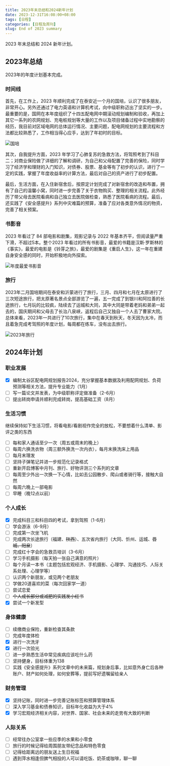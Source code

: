 ```yaml
---
title: 2023年末总结和2024新年计划
date: 2023-12-31T16:08:00+08:00
tags: [日程]
categories: [日程及周刊]
slug: End of 2023 summary
---
```


2023 年末总结和 2024 新年计划。

<!--more-->

## 2023年总结

2023年的年度计划基本完成。

### 时间线

首先，在工作上，2023 年顺利完成了在泰安近一个月的国培，认识了很多朋友，非常开心。另外还通过了电力英语和计算机考试，向中级职称迈出了坚实的一步。最重要的是，国网在本年度组织了十四五配电网中期滚动规划编制和验收，再加上其它一系列的农网规划、充电桩规划等大量的工作以及项目储备过程中实地勘察的经历，我目前对区域电网的总体运行情况、主要问题，配电网规划的主要流程和方法都比较熟悉了，工作相当得心应手，达到了年初时的目标。

![国培](https://picped-1301226557.cos.ap-beijing.myqcloud.com/ZK_20231231_国培.png "国培")

其次，自我提升方面，2023 年学习了心肺复苏的急救方法，将驾照考到了科目二；对商业保险做了详细的了解和调研，为自己和父母配置了完善的保险，同时学习了经济学和理财的入门知识，对债券、股票、基金等有了初步的认识，进行了一定的实践，掌握了年度收益率的计算方法，最后对自己的资产进行了初步配置。

最后，生活方面，在入住新宿舍后，按原定计划完成了对新宿舍的改造和布置，拥有了自己的温馨小窝，同时进一步完善了关于衣物购买、整理的相关流程。此外经历了带父母去医院看病和自己独立去医院做检查，熟悉了医院看病的流程。最后，还实践了《安全感提升》系列中灾难篇的预算，准备了应对各类意外情况的物资，完善了相关预案。

### 书影音

2023 年看过了 84 部电影和剧集，观影记录与 2022 年基本齐平，但阅读量严重下滑，不超过5本。整个2023 年看过的所有书影音，最爱的书籍是汉斯·罗斯林的《事实》，最爱的电影是《铃芽之旅》，最爱的剧集是《重启人生》，这一年在重建自身安全感的同时，开始积极地向外探索。

![年度最爱书影音](https://picped-1301226557.cos.ap-beijing.myqcloud.com/ZK_20231231_年度最爱书影音.jpg "年度最爱书影音")

### 旅行

2023年二月国培期间在泰安和沂蒙进行了旅行，三月、四月和七月在太原进行了三次短途旅行，把太原著名景点全部游览了一遍，五一完成了到银川和阿拉善的长途旅行，七月玩的比较疯，陆续去了运城和大同，其中大同是带着老妈和弟弟一起去的，国庆期间和父母去了长治八泉峡，返程后自己又独自一个人去了曹家大院。总体来看，2023年一共进行了10次旅行，集中在春天到秋天，冬天因为太冷，而且着急完成考驾照的年度计划，每周都在练车，没有出去旅行。

![2023年旅行](https://picped-1301226557.cos.ap-beijing.myqcloud.com/ZK_20231231_2023年旅行总结.png "2023年旅行总结")

## 2024年计划

### 职业发展

- [x] 编制太谷区配电网规划报告2024，充分掌握基本数据及利用配网规划、负荷预测等相关方法，提升专业能力（1月）
- [ ] 写一篇论文并发表，为中级职称评定做准备（2-6月）
- [ ] 提出转岗申请并顺利完成转岗，提高基础工资（8月）

### 生活习惯

继续保持如下生活习惯，将看电影/看剧视作完全的放松，不要想着什么清单、影评之类的东西

- [ ] 每和家人通话至少一次（周五或周末的晚上）
- [ ] 每周六换洗衣物（周三额外换洗一次内衣），每月末换洗床上用品
- [ ] 每月末理发
- [ ] 坚持子弹笔记并进一步规范化记录格式
- [ ] 重新开启博客中月刊、旅行、好物评测三个系列的文章
- [ ] 每周至少外出一次换一下心情，比如去公园散步、爬山或者骑行等，接触大自然
- [ ] 每周六晚上一部电影
- [ ] 早睡（晚12点以前）

### 个人成长

- [x] 完成科目三和科目四的考试，拿到驾照（1-6月）
- [ ] 学会游泳（6-9月）
- [ ] 完成第一次坐飞机
- [ ] 完成两次长途旅行（福建、~~陕西~~）、五次省内旅行（大同、忻州、运城、~~晋城、阳泉~~）
- [ ] 完成红十字会的急救员培训（3-6月）
- [ ] 学习手机摄影（每天拍一张自己满意的照片）
- [ ] 每个月读一本书（主题包括宏观经济、手机摄影、心理学、沟通技巧、人际关系处理、心理学等）
- [ ] 认识两个新朋友，或见两个老朋友
- [ ] 学做20道喜欢的菜（每次回家学一道）
- [ ] 尝试恋爱
- [ ] ~~个人成长部分或减肥的实践发小红书~~
- [x] 尝试一个新发型

### 身体健康

- [ ] 续缴商业保险，重新检查其条款
- [ ] 完成年度体检
- [x] 进行一次洗牙
- [x] 进行一次验光
- [ ] 进一步熟悉生活中常见疾病应该吃什么药
- [ ] 坚持健身，目标体重为138
- [ ] 实践《安全感提升》系列文章中的未来篇，规划身后事，比如意外身亡后各种账户、财产如何处理，如何安葬等，提前写好遗嘱留给亲人

### 财务管理

- [x] 坚持记账，同时进一步完善记账标签和预算管理体系
- [ ] 深入学习基金和债券知识，目标年化收益为大于4%
- [x] 学习宏观经济相关内容，对世界、国家、社会未来的走势有大致的判断

### 人际关系

- [ ] 经常往办公室拿一些应季的水果和小零食
- [ ] 旅行的时候记得给周围朋友带纪念品和特色零食
- [ ] 记得给距离远的朋友送上生日祝福
- [ ] 遇到萍水相逢但脾气相投的人可以请吃饭、奶茶或咖啡，聊一聊
